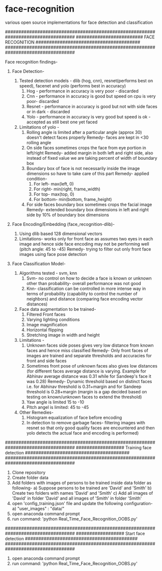 # face-recognition
various open source implementations for face detection and classification

##################################################################################
######################### FACE RECOGNITION #######################################
##################################################################################

Face recognition findings-
1) Face Detection-
	1) Tested detection models - dlib (hog, cnn), resnet(performs best on speed), facenet and yolo (performs best in accuracy)
		1) Hog - performance in accuracy is very poor - discarded
		2) Cnn - performance in accuracy is good but speed on cpu is very poor- discarded
		3) Resnet - performance in accuracy is good but not with side faces or in dark - discarded
		4) Yolo - performance in accuracy is very good but speed is ok - accepted as still best one yet faced
	2) Limitations of yolo - 
		1) Rolling angle is limited after a particular angle (approx 30) doesn't detect faces properly
		Remedy- faces are kept in <30 rolling angle
		2) On side faces sometimes crops the face from eye portion in left/right 
		Remedy- added margin in both left and right side, also instead of fixed value we are taking percent of width of boundary box
		3) Boundary box of face is not necessarily inside the image dimensions so have to take care of this part 
		Remedy- applied condition-
			1) For left- max(left, 0)
			2) For right- min(right, frame_width)
			3) For top- max(top, 0)
			4) For bottom- min(bottom, frame_height)
		4) For side faces boundary box sometimes crops the facial image
		Remedy- extended boundary box dimensions in left and right side by 10% of boundary box dimensions

2) Face Encoding/Embedding (face_recognition-dlib)-
	1) Using dlib based 128 dimensional vectors
	2) Limitations- works only for front face as assumes two eyes in each image and hence side face encoding may not be performing well (pitch angle: 45 to -45)
	Remedy- trying to filter out only front face images using face pose detection

3) Face Classification Model-
	1) Algorithms tested - svm, knn
		1) Svm- no control on how to decide a face is known or unknown other than probability- overall performance was not good
		2) Knn- classification can be controlled in more intense way in terms of probability (capability to control the number of neighbors) and distance (comparing face encoding vector distances)
	2) Face data augmentation to be trained-
		1) Filtered Front faces 
		2) Varying lighting conditions 
		3) Image magnification
		4) Horizontal flipping
		5) Stretching image in width and height
	3) Limitations - 
		1) Unknown faces side poses gives very low distance from known faces and hence miss classified
		Remedy- Only front faces of images are trained and separate thresholds and accuracies for front and side faces
		2) Sometimes front pose of unknown faces also gives low distances (for different faces average distance is varying. Example for Abhinav average distance was 0.31 while for Sandeep's face it was 0.28)
		Remedy- Dynamic threshold based on distinct faces i.e. for Abhinav threshold is 0.31+margin and for Sandeep threshold is 0.28+margin (margin is a gap decided based on testing on known/unknown faces to extend the threshold)
		3) Yaw angle is limited 15 to -10
		4) Pitch angel is limited: 45 to -45		
	4) Other Remedies-
		1) Histogram equalization of face before encoding
		2) In detection to remove garbage faces- filtering images with resnet so that only good quality faces are encountered and then yolo detects the actual face and encoding is performed)


##################################################################################
################## Training face detection #######################################
##################################################################################

1) Clone repository
2) Create folder data
3) Add folders with images of persons to be trained inside data folder as following-
	a) Suppose persons to be trained are 'David' and 'Smith'
	b) Create two folders with names 'David' and 'Smith'
	c) Add all images of 'David' in folder 'David' and all images of 'Smith' in folder 'Smith'
2) open 'config_training.json' file and update the following configuration-
	a) "user_images" : "data/"
3) open anaconda command prompt
4) run command: 'python Real_Time_Face_Recognition_OOBS.py'


##################################################################################
################## Start face detection ##########################################
##################################################################################
1) open anaconda command prompt
2) run command: 'python Real_Time_Face_Recognition_OOBS.py'

